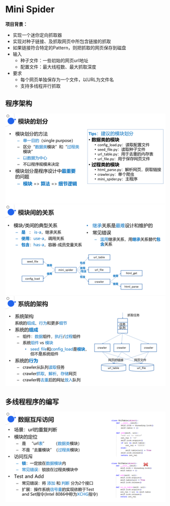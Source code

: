 # Mini Spider

**项目背景：**

- 实现一个迷你定向抓取器
- 实现对种子链接、及抓取网页中所包含链接的抓取
- 如果链接符合特定的Pattern，则把抓取的网页保存到磁盘
- 输入
  - 种子文件：一些初始的网页url地址
  - 配置文件：最大线程数、最大抓取深度
- 要求
  - 每个网页单独保存为一个文件，以URL为文件名
  - 支持多线程并行抓取

## 程序架构

<img src="imgs/module01.jpg" width="600px" />
<img src="imgs/module02.jpg" width="600px" />
<img src="imgs/module03.jpg" width="600px" />

## 多线程程序的编写

<img src="imgs/module04.jpg" width="600px" />
